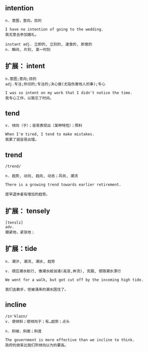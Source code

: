 ## intention
```
n. 意图，意向，目的

I have no intention of going to the wedding.
我无意去参加婚礼。

instant adj. 立即的, 立刻的, 速食的, 即食的
n. 瞬间, 片刻, 某一时刻
```

## 扩展： intent
```
n.意图;意向;目的
adj.专注;热切的;专注的;决心做(尤指伤害他人的事);专心

I was so intent on my work that I didn't notice the time.
我专心工作，以致忘了时间。
```

## tend
```
v. 倾向（于）；容易表现出（某种特性）；照料

When I'm tired, I tend to make mistakes.
我累了就容易出错。
```

## trend
```
/trend/

n. 趋势, 动向, 趋向, 动态；风尚, 潮流

There is a growing trend towards earlier retirement.

提早退休者有增加的趋势。
```



## 扩展： tensely
```
[tenslɪ]
adv.
绷紧地，紧张地；
```

## 扩展：tide
```
n. 潮汐, 潮流, 潮水, 趋势

v. 顺应潮水航行, 像潮水般汹涌(高涨,奔流), 克服, 使随潮水漂行

We went for a walk, but got cut off by the incoming high tide.

我们去散步，但被涌来的潮水困住了。
```
## incline
```
/ɪn'klaɪn/
v. 使倾斜；使倾向于；有…趋势；点头

n. 斜坡，斜面；斜度

The government is more effective than we incline to think.
政府的效率比我们所倾向以为的要高。
```